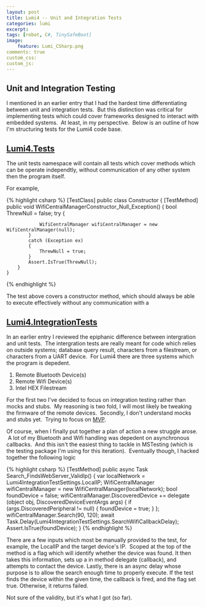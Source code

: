 ```yaml
---
layout: post
title: Lumi4 -- Unit and Integration Tests
categories: lumi
excerpt: 
tags: [robot, C#, TinySafeBoot]
image: 
    feature: Lumi_CSharp.png
comments: true
custom_css:
custom_js: 
---
```


## Unit and Integration Testing

I mentioned in an earlier entry that I had the hardest time differentiating between unit and integration tests.  But this distinction was critical for implementing tests which could cover frameworks designed to interact with embedded systems.  At least, in my perspective.  Below is an outline of how I'm structuring tests for the Lumi4 code base.

## [Lumi4.Tests](https://github.com/Ladvien/Lumi4/tree/master/Lumi4.Tests "Lumi4.Tests")

The unit tests namespace will contain all tests which cover methods which can be operate independtly, without communication of any other system then the program itself.    

For example,

{% highlight csharp %}
    [TestClass]
    public class Constructor
    {
    	[TestMethod]
    	public void WifiCentralManagerConstructor_Null_Exception()
    	{
    		bool ThrewNull = false;
    		try
    		{

    			WifiCentralManager wifiCentralManager = new WifiCentralManager(null);
    		}
    		catch (Exception ex)
    		{
    			ThrewNull = true;
    		}
    		Assert.IsTrue(ThrewNull);
    	}
    }
{% endhighlight %}

The test above covers a constructor method, which should always be able to execute effectively without any communication with a

## [Lumi4.IntegrationTests](https://github.com/Ladvien/Lumi4/tree/master/Lumi4.IntegrationTests "Lumi4.IntegrationTests")

In an earlier entry I reviewed the epiphanic difference between intergration and unit tests.  The intergration tests are really meant for code which relies on outside systems; database query result, characters from a filestream, or characters from a UART device.  For Lumi4 there are three systems which the program is depedent.

1.  Remote Bluetooth Device(s)
2.  Remote Wifi Device(s)
3.  Intel HEX Filestream

For the first two I've decided to focus on integration testing rather than mocks and stubs.  My reasoning is two fold, I will most likely be tweaking the firmware of the remote devices.  Secondly, I don't understand mocks and stubs yet.  Trying to focus on [MVP](https://en.wikipedia.org/wiki/Minimum_viable_product).    

Of course, when I finally put together a plan of action a new struggle arose.  A lot of my Bluetooth and Wifi handling was depedent on asynchronous callbacks.  And this isn't the easiest thing to tackle in MSTesting (which is the testing package I'm using for this iteration).  Eventually though, I hacked together the following logic

{% highlight csharp %}
    [TestMethod]
    public async Task Search_FindsWebServer_ValidIp()
    {
    	var localNetwork = Lumi4IntegrationTestSettings.LocalIP;
    	WifiCentralManager wifiCentralManager = new WifiCentralManager(localNetwork);
    	bool foundDevice = false;
    	wifiCentralManager.DiscoveredDevice += delegate (object obj, DiscoveredDeviceEventArgs args)
    	{
    		if (args.DiscoveredPeripheral != null) { foundDevice = true; }
    	};
    	wifiCentralManager.Search(90, 120);
    	await Task.Delay(Lumi4IntegrationTestSettings.SearchWifiCallbackDelay);
    	Assert.IsTrue(foundDevice);
    }
{% endhighlight %}

There are a few inputs which most be manually provided to the test, for example, the LocalIP and the target device's IP.  Scoped at the top of the method is a flag which will identify whether the device was found. It then takes this information, sets up a in method delegate (callback), and attempts to contact the device. Lastly, there is an async delay whose purpose is to allow the search enough time to properly execute. If the test finds the device within the given time, the callback is fired, and the flag set true. Otherwise, it returns failed.  

Not sure of the validity, but it's what I got (so far).